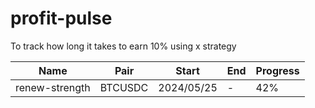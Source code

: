 # profit-pulse
To track how long it takes to earn 10% using x strategy

|Name|Pair|Start|End|Progress|
|----|----|----|----|----|
|renew-strength|BTCUSDC|2024/05/25|-|42%|
